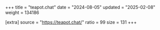 +++
title = "teapot.chat"
date = "2024-08-05"
updated = "2025-02-08"
weight = 134186

[extra]
source = "https://teapot.chat/"
ratio = 99
size = 131
+++
